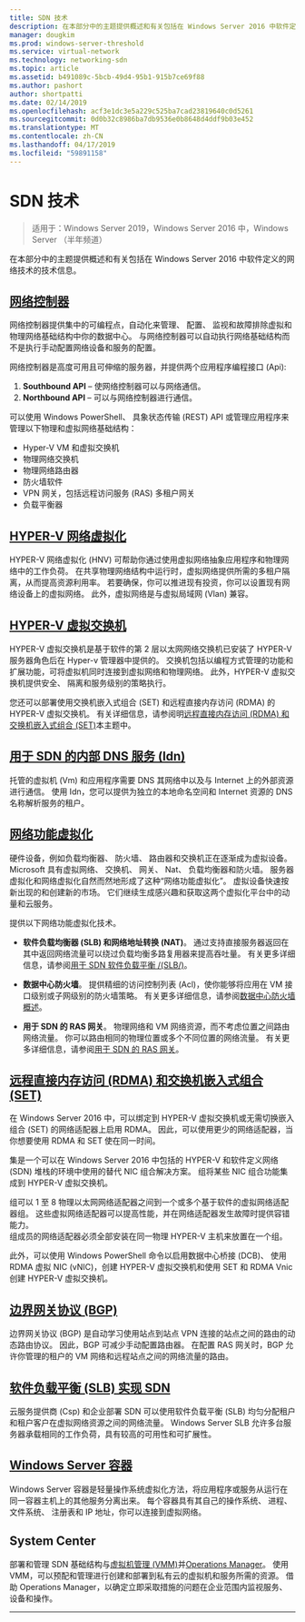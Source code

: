 ```yaml
---
title: SDN 技术
description: 在本部分中的主题提供概述和有关包括在 Windows Server 2016 中软件定义的网络技术的技术信息。
manager: dougkim
ms.prod: windows-server-threshold
ms.service: virtual-network
ms.technology: networking-sdn
ms.topic: article
ms.assetid: b491089c-5bcb-49d4-95b1-915b7ce69f88
ms.author: pashort
author: shortpatti
ms.date: 02/14/2019
ms.openlocfilehash: acf3e1dc3e5a229c525ba7cad23819640c0d5261
ms.sourcegitcommit: 0d0b32c8986ba7db9536e0b8648d4ddf9b03e452
ms.translationtype: MT
ms.contentlocale: zh-CN
ms.lasthandoff: 04/17/2019
ms.locfileid: "59891158"
---
```

# <a name="sdn-technologies"></a>SDN 技术

>适用于：Windows Server 2019，Windows Server 2016 中，Windows Server （半年频道）

在本部分中的主题提供概述和有关包括在 Windows Server 2016 中软件定义的网络技术的技术信息。  

## <a name="network-controllernetwork-controllernetwork-controllermd"></a>[网络控制器](network-controller/Network-Controller.md)

网络控制器提供集中的可编程点，自动化来管理、 配置、 监视和故障排除虚拟和物理网络基础结构中你的数据中心。 与网络控制器可以自动执行网络基础结构而不是执行手动配置网络设备和服务的配置。 

网络控制器是高度可用且可伸缩的服务器，并提供两个应用程序编程接口 (Api):

1. **Southbound API** – 使网络控制器可以与网络通信。
2. **Northbound API** – 可以与网络控制器进行通信。

可以使用 Windows PowerShell、 具象状态传输 (REST) API 或管理应用程序来管理以下物理和虚拟网络基础结构：

- Hyper-V VM 和虚拟交换机 
- 物理网络交换机 
- 物理网络路由器 
- 防火墙软件 
- VPN 网关，包括远程访问服务 (RAS) 多租户网关 
- 负载平衡器 
  

  
## <a name="hyper-v-network-virtualizationhyper-v-network-virtualizationhyper-v-network-virtualizationmd"></a>[HYPER-V 网络虚拟化](hyper-v-network-virtualization/Hyper-V-Network-Virtualization.md)

HYPER-V 网络虚拟化 (HNV) 可帮助你通过使用虚拟网络抽象应用程序和物理网络中的工作负荷。 在共享物理网络结构中运行时，虚拟网络提供所需的多租户隔离，从而提高资源利用率。 若要确保，你可以推进现有投资，你可以设置现有网络设备上的虚拟网络。 此外，虚拟网络是与虚拟局域网 (Vlan) 兼容。   
  
  
## <a name="hyper-v-virtual-switchvirtualizationhyper-v-virtual-switchhyper-v-virtual-switchmd"></a>[HYPER-V 虚拟交换机](../../../virtualization/hyper-v-virtual-switch/Hyper-V-Virtual-Switch.md) 

HYPER-V 虚拟交换机是基于软件的第 2 层以太网网络交换机已安装了 HYPER-V 服务器角色后在 Hyper-v 管理器中提供的。 交换机包括以编程方式管理的功能和扩展功能，可将虚拟机同时连接到虚拟网络和物理网络。 此外，HYPER-V 虚拟交换机提供安全、 隔离和服务级别的策略执行。
  
您还可以部署使用交换机嵌入式组合 (SET) 和远程直接内存访问 (RDMA) 的 HYPER-V 虚拟交换机。 有关详细信息，请参阅明[远程直接内存访问 (RDMA) 和交换机嵌入式组合 (SET)](#bkmk_rdma)本主题中。  

## <a name="internal-dns-service-idns-for-sdnidns-for-sdnmd"></a>[用于 SDN 的内部 DNS 服务 (Idn)](Idns-for-Sdn.md)

托管的虚拟机 (Vm) 和应用程序需要 DNS 其网络中以及与 Internet 上的外部资源进行通信。 使用 Idn，您可以提供为独立的本地命名空间和 Internet 资源的 DNS 名称解析服务的租户。 
  
## <a name="network-function-virtualizationnetwork-function-virtualizationnetwork-function-virtualizationmd"></a>[网络功能虚拟化](network-function-virtualization/Network-Function-Virtualization.md)

硬件设备，例如负载均衡器、 防火墙、 路由器和交换机正在逐渐成为虚拟设备。 Microsoft 具有虚拟网络、 交换机、 网关、 Nat、 负载均衡器和防火墙。 服务器虚拟化和网络虚拟化自然而然地形成了这种“网络功能虚拟化”。 虚拟设备快速按新出现的和创建新的市场。 它们继续生成感兴趣和获取这两个虚拟化平台中的动量和云服务。 
  
提供以下网络功能虚拟化技术。  
  
-   **软件负载均衡器 (SLB) 和网络地址转换 (NAT)**。 通过支持直接服务器返回在其中返回网络流量可以绕过负载均衡多路复用器来提高吞吐量。 有关更多详细信息，请参阅[用于 SDN 软件负载平衡 /(SLB/)](network-function-virtualization/software-load-balancing-for-sdn.md)。
  
-   **数据中心防火墙**。 提供精细的访问控制列表 (Acl)，使你能够将应用在 VM 接口级别或子网级别的防火墙策略。 有关更多详细信息，请参阅[数据中心防火墙概述](network-function-virtualization/Datacenter-Firewall-Overview.md)。
  
-   **用于 SDN 的 RAS 网关**。 物理网络和 VM 网络资源，而不考虑位置之间路由网络流量。 你可以路由相同的物理位置或多个不同位置的网络流量。 有关更多详细信息，请参阅[用于 SDN 的 RAS 网关](network-function-virtualization/RAS-Gateway-for-SDN.md)。

  
## <a name="remote-direct-memory-access-rdma-and-switch-embedded-teaming-sethttpsdocsmicrosoftcomwindows-servervirtualizationhyper-v-virtual-switchrdma-and-switch-embedded-teaming"></a>[远程直接内存访问 (RDMA) 和交换机嵌入式组合 (SET)](https://docs.microsoft.com/windows-server/virtualization/hyper-v-virtual-switch/rdma-and-switch-embedded-teaming)  
在 Windows Server 2016 中，可以绑定到 HYPER-V 虚拟交换机或无需切换嵌入组合 (SET) 的网络适配器上启用 RDMA。 因此，可以使用更少的网络适配器，当你想要使用 RDMA 和 SET 使在同一时间。  
  
集是一个可以在 Windows Server 2016 中包括的 HYPER-V 和软件定义网络 (SDN) 堆栈的环境中使用的替代 NIC 组合解决方案。 组将某些 NIC 组合功能集成到 HYPER-V 虚拟交换机。  
  
组可以 1 至 8 物理以太网网络适配器之间到一个或多个基于软件的虚拟网络适配器组。 这些虚拟网络适配器可以提高性能，并在网络适配器发生故障时提供容错能力。  
组成员的网络适配器必须全部安装在同一物理 HYPER-V 主机来放置在一个组。  
  
此外，可以使用 Windows PowerShell 命令以启用数据中心桥接 (DCB)、 使用 RDMA 虚拟 NIC (vNIC)，创建 HYPER-V 虚拟交换机和使用 SET 和 RDMA Vnic 创建 HYPER-V 虚拟交换机。  

  

## <a name="border-gateway-protocol-bgpremoteremote-accessbgpborder-gateway-protocol-bgpmd"></a>[边界网关协议 (BGP)](../../../remote/remote-access/bgp/Border-Gateway-Protocol-BGP.md)
  
边界网关协议 (BGP) 是自动学习使用站点到站点 VPN 连接的站点之间的路由的动态路由协议。 因此，BGP 可减少手动配置路由器。   在配置 RAS 网关时，BGP 允许你管理的租户的 VM 网络和远程站点之间的网络流量的路由。  
  
## <a name="software-load-balancing-slb-for-sdnnetwork-function-virtualizationsoftware-load-balancing-for-sdnmd"></a>[软件负载平衡 (SLB) 实现 SDN](network-function-virtualization/software-load-balancing-for-sdn.md)
云服务提供商 (Csp) 和企业部署 SDN 可以使用软件负载平衡 (SLB) 均匀分配租户和租户客户在虚拟网络资源之间的网络流量。 Windows Server SLB 允许多台服务器承载相同的工作负荷，具有较高的可用性和可扩展性。 

## <a name="windows-server-containerscontainerscontainer-networking-overviewmd"></a>[Windows Server 容器](Containers/Container-networking-overview.md)

Windows Server 容器是轻量操作系统虚拟化方法，将应用程序或服务从运行在同一容器主机上的其他服务分离出来。 每个容器具有其自己的操作系统、 进程、 文件系统、 注册表和 IP 地址，你可以连接到虚拟网络。 


## <a name="system-center"></a>System Center  
部署和管理 SDN 基础结构与[虚拟机管理 (VMM)](https://docs.microsoft.com/system-center/vmm/)并[Operations Manager](https://docs.microsoft.com/system-center/scom/)。 使用 VMM，可以预配和管理进行创建和部署到私有云的虚拟机和服务所需的资源。  借助 Operations Manager，以确定立即采取措施的问题在企业范围内监视服务、 设备和操作。 


---